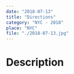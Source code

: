 ```yaml
---
date: "2018-07-13"
title: "Directions"
category: "NYC - 2018"
place: "NYC"
file: "./2018-07-13.jpg"
---
```

# Description
